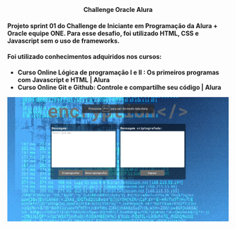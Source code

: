 <div align="center">
<strong>Challenge Oracle Alura<strong>
</div>

#### Projeto sprint 01 do Challenge de Iniciante em Programação da Alura + Oracle equipe ONE. Para esse desafio, foi utilizado HTML, CSS e Javascript sem o uso de frameworks.

#### Foi utilizado conhecimentos adquiridos nos cursos:
* Curso Online Lógica de programação I e II : Os primeiros programas com Javascript e HTML | Alura
* Curso Online Git e Github: Controle e compartilhe seu código | Alura

<div align="center">
  <img src="./imagens/tumb00.png">
</div>

